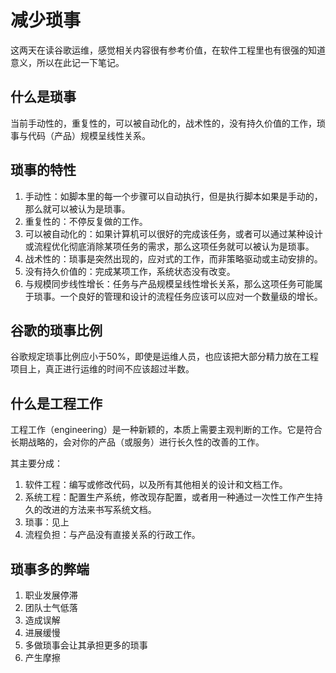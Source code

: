 # 减少琐事

这两天在读谷歌运维，感觉相关内容很有参考价值，在软件工程里也有很强的知道意义，所以在此记一下笔记。

## 什么是琐事

当前手动性的，重复性的，可以被自动化的，战术性的，没有持久价值的工作，琐事与代码（产品）规模呈线性关系。

## 琐事的特性

1. 手动性：如脚本里的每一个步骤可以自动执行，但是执行脚本如果是手动的，那么就可以被认为是琐事。
2. 重复性的：不停反复做的工作。
3. 可以被自动化的：如果计算机可以很好的完成该任务，或者可以通过某种设计或流程优化彻底消除某项任务的需求，那么这项任务就可以被认为是琐事。
4. 战术性的：琐事是突然出现的，应对式的工作，而非策略驱动或主动安排的。
5. 没有持久价值的：完成某项工作，系统状态没有改变。
6. 与规模同步线性增长：任务与产品规模呈线性增长关系，那么这项任务可能属于琐事。一个良好的管理和设计的流程任务应该可以应对一个数量级的增长。

## 谷歌的琐事比例

谷歌规定琐事比例应小于50%，即使是运维人员，也应该把大部分精力放在工程项目上，真正进行运维的时间不应该超过半数。

## 什么是工程工作

工程工作（engineering）是一种新颖的，本质上需要主观判断的工作。它是符合长期战略的，会对你的产品（或服务）进行长久性的改善的工作。

其主要分成：

1. 软件工程：编写或修改代码，以及所有其他相关的设计和文档工作。
2. 系统工程：配置生产系统，修改现存配置，或者用一种通过一次性工作产生持久的改进的方法来书写系统文档。
3. 琐事：见上
4. 流程负担：与产品没有直接关系的行政工作。

## 琐事多的弊端

1. 职业发展停滞
2. 团队士气低落
3. 造成误解
4. 进展缓慢
5. 多做琐事会让其承担更多的琐事
6. 产生摩擦


